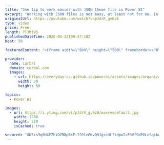 ```yaml
---
title: "One tip to work easier with JSON theme file in Power BI"
excerpt: "Working with JSON files is not easy, at least not for me. In today's video, I will show you one trick that will make it easier to work and discover JSON properties when creating Power BI theme files.  Get visual studio code: https://www.google.com/search?q=visual+studio+code&oq=visual+studio+code&aqs=chrome..69i57j0l4j69i60.11793j0j7&sourceid=chrome&ie=UTF-8"
originalUrl: https://youtube.com/watch?v=pJdrR_gv6z8
type: video
price: Free
length: PT3M19S
publishedDateTime: 2020-04-22T09:47:18Z
heat: 50

featuredContent: "<iframe width=\"800\" height=\"500\" frameborder=\"0\" src=\"https://www.youtube.com/embed/pJdrR_gv6z8\" allow=\"accelerometer; autoplay; encrypted-media; gyroscope; picture-in-picture\" allowfullscreen></iframe>"

provider:
  name: Curbal
  domain: curbal.com
  images:
    - url: https://everyday-cc.github.io/powerbi/assets/images/organizations/curbal.com-50x50.jpg
      width: 50
      height: 50

topics:
  - Power BI

images:
  - url: https://i.ytimg.com/vi/pJdrR_gv6z8/maxresdefault.jpg
    width: 1280
    height: 720
    isCached: true

secured: "0K3ts9q0H4FZHiDZB0p6+Et799leGKvQ9JgseULItdpxIzP3Vf9NE0LcSqihAouzdZXMrwUzEjruSnt/UurCRTrPyKItzXAmBRmovWrn1jZB41SwebzlLcrW2EDb7A4OGDC2ySJW2WGossb0lR6wFRDNs9JS0RhZ/b34eNVLYeP0vR7qbpRb2bftoPiCCZj/t4uKBwEpeH7k5hj5O448dZOy6WbgvraEohPGhYc3qu2RU4B5I1hSt1TV3uRg6ATyanXVevovZyZK24b5xmCQg6rUfc1SyiP9x2lM7XZweeTPM4AUyBmqiRFGQ470Fc12Gk0xQAEotkGfH8BJ7EOr3DDE6i59wgRSn7/j/6lomrL6nv3fdhZ8WyAZNGV0rOqRI08KIOwIs0LkG+7X8mgfYQzU89MzLFlsiAhxs4iBUDU=;iSsqNnabsDP7rDbeYTnulg=="
---
```



